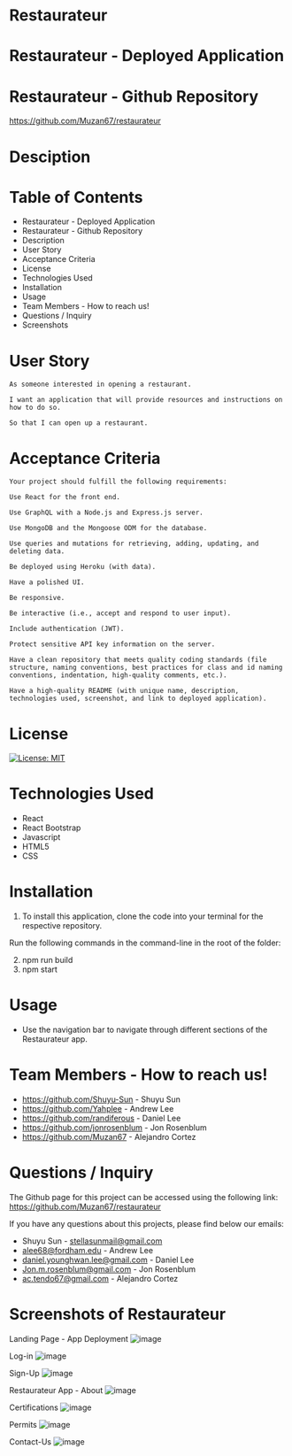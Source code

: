 # Restaurateur

# Restaurateur - Deployed Application

# Restaurateur - Github Repository

https://github.com/Muzan67/restaurateur

# Desciption

# Table of Contents

- Restaurateur - Deployed Application
- Restaurateur - Github Repository
- Description
- User Story
- Acceptance Criteria
- License
- Technologies Used
- Installation
- Usage
- Team Members - How to reach us!
- Questions / Inquiry
- Screenshots

# User Story

```
As someone interested in opening a restaurant.

I want an application that will provide resources and instructions on how to do so.

So that I can open up a restaurant.

```

# Acceptance Criteria

```
Your project should fulfill the following requirements:

Use React for the front end.

Use GraphQL with a Node.js and Express.js server.

Use MongoDB and the Mongoose ODM for the database.

Use queries and mutations for retrieving, adding, updating, and deleting data.

Be deployed using Heroku (with data).

Have a polished UI.

Be responsive.

Be interactive (i.e., accept and respond to user input).

Include authentication (JWT).

Protect sensitive API key information on the server.

Have a clean repository that meets quality coding standards (file structure, naming conventions, best practices for class and id naming conventions, indentation, high-quality comments, etc.).

Have a high-quality README (with unique name, description, technologies used, screenshot, and link to deployed application).

```

# License

[![License: MIT](https://img.shields.io/badge/License-MIT-yellow.svg)](https://opensource.org/licenses/MIT)

# Technologies Used

- React
- React Bootstrap
- Javascript
- HTML5
- CSS

# Installation

1. To install this application, clone the code into your terminal for the respective repository.

Run the following commands in the command-line in the root of the folder:

2. npm run build
3. npm start

# Usage

- Use the navigation bar to navigate through different sections of the Restaurateur app.

# Team Members - How to reach us!

- https://github.com/Shuyu-Sun - Shuyu Sun
- https://github.com/Yahplee - Andrew Lee
- https://github.com/randiferous - Daniel Lee
- https://github.com/jonrosenblum - Jon Rosenblum
- https://github.com/Muzan67 - Alejandro Cortez

# Questions / Inquiry

The Github page for this project can be accessed using the following link: https://github.com/Muzan67/restaurateur

If you have any questions about this projects, please find below our emails:

- Shuyu Sun - stellasunmail@gmail.com
- alee68@fordham.edu - Andrew Lee
- daniel.younghwan.lee@gmail.com - Daniel Lee
- Jon.m.rosenblum@gmail.com - Jon Rosenblum
- ac.tendo67@gmail.com - Alejandro Cortez

# Screenshots of Restaurateur
Landing Page - App Deployment
![image](https://user-images.githubusercontent.com/102841726/190304167-3115cee8-c6d6-42e5-9744-86e859e86b0b.png)

Log-in
![image](https://user-images.githubusercontent.com/102841726/190304327-b1776618-1c04-4246-9aff-1d34f30810fd.png)

Sign-Up
![image](https://user-images.githubusercontent.com/102841726/190304488-0bf4f4ce-0ef8-408c-bba2-dafaea297f2a.png)

Restaurateur App - About
![image](https://user-images.githubusercontent.com/102841726/190304669-b387823d-d095-4bcb-8b8e-8636a8dc925f.png)

Certifications 
![image](https://user-images.githubusercontent.com/102841726/190304958-b905ba5b-f117-4c92-9480-b814292d3917.png)

Permits
![image](https://user-images.githubusercontent.com/102841726/190305046-fadd0c89-8977-4a0e-8fa0-05ac02135799.png)

Contact-Us
![image](https://user-images.githubusercontent.com/102841726/190305623-ed501f8f-9b88-41bb-addd-d6e958746670.png)
